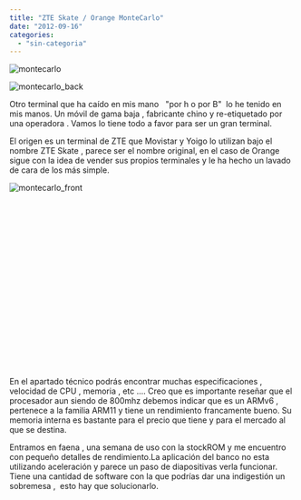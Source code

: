 ```yaml
---
title: "ZTE Skate / Orange MonteCarlo"
date: "2012-09-16"
categories: 
  - "sin-categoria"
---
```


![](images/orange-monte-carlo.jpg "montecarlo")

![montecarlo_back](images/7921541954_36a671c0d4.jpg)

Otro terminal que ha caído en mis mano   "por h o por B"  lo he tenido en mis manos. Un móvil de gama baja , fabricante chino y re-etiquetado por una operadora . Vamos lo tiene todo a favor para ser un gran terminal.

El origen es un terminal de ZTE que Movistar y Yoigo lo utilizan bajo el nombre ZTE Skate , parece ser el nombre original, en el caso de Orange sigue con la idea de vender sus propios terminales y le ha hecho un lavado de cara de los más simple.

![montecarlo_front](images/7921541720_8d4ef09901.jpg)

 

 

 

 

 

 

 

 

 

 

En el apartado técnico podrás encontrar muchas especificaciones , velocidad de CPU , memoria , etc .... Creo que es importante reseñar que el procesador aun siendo de 800mhz debemos indicar que es un ARMv6 , pertenece a la familia ARM11 y tiene un rendimiento francamente bueno. Su memoria interna es bastante para el precio que tiene y para el mercado al que se destina.

Entramos en faena , una semana de uso con la stockROM y me encuentro con pequeño detalles de rendimiento.La aplicación del banco no esta utilizando aceleración y parece un paso de diapositivas verla funcionar. Tiene una cantidad de software con la que podrías dar una indigestión un sobremesa ,  esto hay que solucionarlo.
